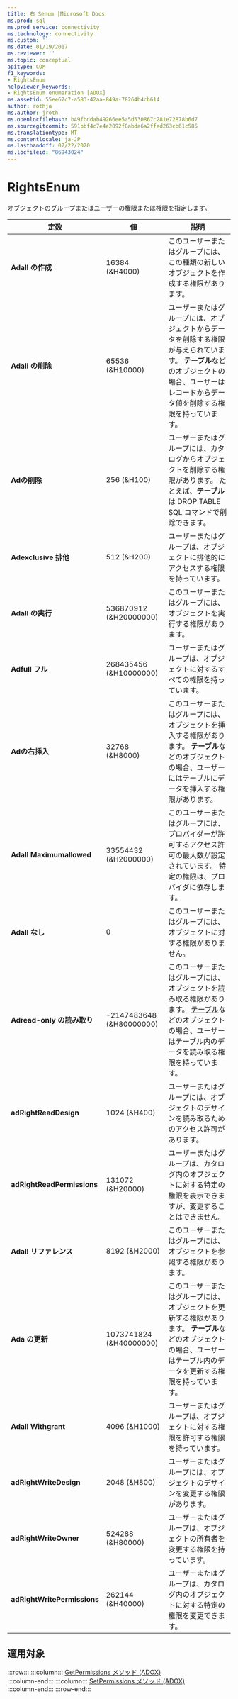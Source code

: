 ```yaml
---
title: 右 Senum |Microsoft Docs
ms.prod: sql
ms.prod_service: connectivity
ms.technology: connectivity
ms.custom: ''
ms.date: 01/19/2017
ms.reviewer: ''
ms.topic: conceptual
apitype: COM
f1_keywords:
- RightsEnum
helpviewer_keywords:
- RightsEnum enumeration [ADOX]
ms.assetid: 55ee67c7-a583-42aa-849a-78264b4cb614
author: rothja
ms.author: jroth
ms.openlocfilehash: b49fbddab49266ee5a5d530867c281e72878b6d7
ms.sourcegitcommit: 591bbf4c7e4e2092f8abda6a2ffed263cb61c585
ms.translationtype: MT
ms.contentlocale: ja-JP
ms.lasthandoff: 07/22/2020
ms.locfileid: "86943024"
---
```

# <a name="rightsenum"></a>RightsEnum
オブジェクトのグループまたはユーザーの権限または権限を指定します。  
  
|定数|値|説明|  
|--------------|-----------|-----------------|  
|**Adall の作成**|16384 (&H4000)|このユーザーまたはグループには、この種類の新しいオブジェクトを作成する権限があります。|  
|**Adall の削除**|65536 (&H10000)|ユーザーまたはグループには、オブジェクトからデータを削除する権限が与えられています。 **テーブル**などのオブジェクトの場合、ユーザーはレコードからデータ値を削除する権限を持っています。|  
|**Adの削除**|256 (&H100)|ユーザーまたはグループには、カタログからオブジェクトを削除する権限があります。 たとえば、**テーブル**は DROP TABLE SQL コマンドで削除できます。|  
|**Adexclusive 排他**|512 (&H200)|ユーザーまたはグループは、オブジェクトに排他的にアクセスする権限を持っています。|  
|**Adall の実行**|536870912 (&H20000000)|このユーザーまたはグループには、オブジェクトを実行する権限があります。|  
|**Adfull フル**|268435456 (&H10000000)|ユーザーまたはグループは、オブジェクトに対するすべての権限を持っています。|  
|**Adの右挿入**|32768 (&H8000)|このユーザーまたはグループには、オブジェクトを挿入する権限があります。 **テーブル**などのオブジェクトの場合、ユーザーにはテーブルにデータを挿入する権限があります。|  
|**Adall Maximumallowed**|33554432 (&H2000000)|このユーザーまたはグループには、プロバイダーが許可するアクセス許可の最大数が設定されています。 特定の権限は、プロバイダに依存します。|  
|**Adall なし**|0|このユーザーまたはグループには、オブジェクトに対する権限がありません。|  
|**Adread-only の読み取り**|-2147483648 (&H80000000)|このユーザーまたはグループには、オブジェクトを読み取る権限があります。 [テーブル](../../../ado/reference/adox-api/table-object-adox.md)などのオブジェクトの場合、ユーザーはテーブル内のデータを読み取る権限を持っています。|  
|**adRightReadDesign**|1024 (&H400)|ユーザーまたはグループには、オブジェクトのデザインを読み取るためのアクセス許可があります。|  
|**adRightReadPermissions**|131072 (&H20000)|ユーザーまたはグループは、カタログ内のオブジェクトに対する特定の権限を表示できますが、変更することはできません。|  
|**Adall リファレンス**|8192 (&H2000)|このユーザーまたはグループには、オブジェクトを参照する権限があります。|  
|**Ada の更新**|1073741824 (&H40000000)|このユーザーまたはグループには、オブジェクトを更新する権限があります。 **テーブル**などのオブジェクトの場合、ユーザーはテーブル内のデータを更新する権限を持っています。|  
|**Adall Withgrant**|4096 (&H1000)|ユーザーまたはグループは、オブジェクトに対する権限を許可する権限を持っています。|  
|**adRightWriteDesign**|2048 (&H800)|ユーザーまたはグループには、オブジェクトのデザインを変更する権限があります。|  
|**adRightWriteOwner**|524288 (&H80000)|ユーザーまたはグループは、オブジェクトの所有者を変更する権限を持っています。|  
|**adRightWritePermissions**|262144 (&H40000)|ユーザーまたはグループは、カタログ内のオブジェクトに対する特定の権限を変更できます。|  
  
## <a name="applies-to"></a>適用対象  

:::row:::
    :::column:::
        [GetPermissions メソッド (ADOX)](../../../ado/reference/adox-api/getpermissions-method-adox.md)  
    :::column-end:::
    :::column:::
        [SetPermissions メソッド (ADOX)](../../../ado/reference/adox-api/setpermissions-method-adox.md)  
    :::column-end:::
:::row-end:::
